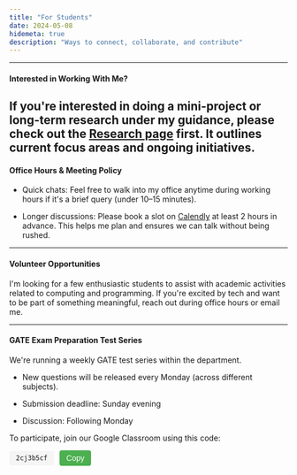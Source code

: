 ```yaml
---
title: "For Students"
date: 2024-05-08
hidemeta: true
description: "Ways to connect, collaborate, and contribute"
---
```


--- 
#### Interested in Working With Me?

If you're interested in doing a mini-project or long-term research under my guidance, please check out the [Research page](https://shantanu-sg-01.github.io/homepage/books/) first. It outlines current focus areas and ongoing initiatives.
---

#### Office Hours & Meeting Policy

+ Quick chats: Feel free to walk into my office anytime during working hours if it's a brief query (under 10–15 minutes).

+ Longer discussions: Please book a slot on [Calendly](https://calendly.com/shantanu_as-mvjce/office-houre-in-person) at least 2 hours in advance. This helps me plan and ensures we can talk without being rushed.

---

#### Volunteer Opportunities

I'm looking for a few enthusiastic students to assist with academic activities related to computing and programming. If you're excited by tech and want to be part of something meaningful, reach out during office hours or email me.

---
#### GATE Exam Preparation Test Series
We're running a weekly GATE test series within the department.

+ New questions will be released every Monday (across different subjects).

+ Submission deadline: Sunday evening

+ Discussion: Following Monday

To participate, join our Google Classroom using this code: 
<div style="display: flex; align-items: center;">
  <code id="classroom-code" style="background:#f5f5f5;padding:6px 12px;border-radius:4px;">2cj3b5cf</code>
  <button onclick="navigator.clipboard.writeText('2cj3b5cf')" style="margin-left:10px;padding:6px 12px;font-size:14px;border:none;background:#4CAF50;color:white;border-radius:4px;cursor:pointer;">Copy</button>
</div>
